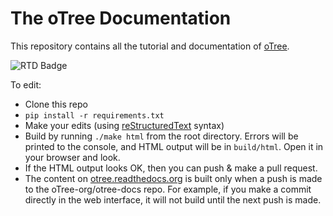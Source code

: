 # The oTree Documentation

This repository contains all the tutorial and documentation of
[oTree](http://otree.org).

![RTD Badge](https://readthedocs.org/projects/otree/badge/?version=latest)

To edit:

-   Clone this repo
-   `pip install -r requirements.txt`
-   Make your edits (using [reStructuredText](http://www.sphinx-doc.org/en/stable/rest.html) syntax)
-   Build by running ``./make html`` from the root directory.
    Errors will be printed to the console, and HTML output will be in
    `build/html`. Open it in your browser and look.
-   If the HTML output looks OK, then you can push & make a pull request.
-   The content on [otree.readthedocs.org](http://otree.readthedocs.io/en/latest/index.html)
    is built only when a push is made to the oTree-org/otree-docs repo.
    For example, if you make a commit directly in the web interface,
    it will not build until the next push is made.